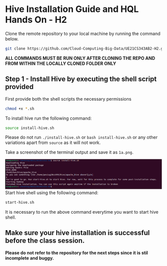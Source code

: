 # Hive Installation Guide and HQL Hands On - H2

Clone the remote repository to your local machine by running the command below.

```bash
git clone https://github.com/Cloud-Computing-Big-Data/UE21CS343AB2-H2.git
```

**ALL COMMANDS MUST BE RUN ONLY AFTER CLONING THE REPO AND FROM WITHIN THE LOCALLY CLONED FOLDER ONLY**

## Step 1 - Install Hive by executing the shell script provided

First provide both the shell scripts the necessary permissions

```bash
chmod +x *.sh 
```

To install hive run the following command:

```bash
source install-hive.sh
```

Please do not run `./install-hive.sh` or `bash install-hive.sh` or any other variations apart from `source` as it will not work.

Take a screenshot of the terminal output and save it as `1a.png`.

![1a](./screenshot/1a.png)Start hive shell using the following command:

```bash
start-hive.sh
```

It is necessary to run the above command everytime you want to start hive shell.

## Make sure your hive installation is successful before the class session.
**Please do not refer to the repository for the next steps since it is stil incomplete and buggy.**
